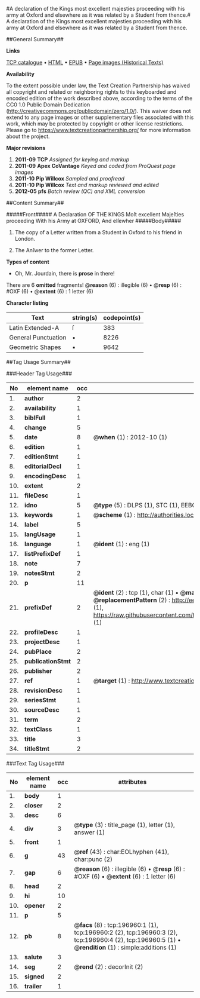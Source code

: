 #A declaration of the Kings most excellent majesties proceeding with his army at Oxford and elsewhere as it was related by a Student from thence.#
A declaration of the Kings most excellent majesties proceeding with his army at Oxford and elsewhere as it was related by a Student from thence.

##General Summary##

**Links**

[TCP catalogue](http://www.ota.ox.ac.uk/tcp/)  • 
[HTML](http://tei.it.ox.ac.uk/tcp/Texts-HTML/free/A37/A37380.html)  • 
[EPUB](http://tei.it.ox.ac.uk/tcp/Texts-EPUB/free/A37/A37380.epub) • 
[Page images (Historical Texts)](https://historicaltexts.jisc.ac.uk/eebo-12147373e)

**Availability**

To the extent possible under law, the Text Creation Partnership has waived all copyright and related or neighboring rights to this keyboarded and encoded edition of the work described above, according to the terms of the CC0 1.0 Public Domain Dedication (http://creativecommons.org/publicdomain/zero/1.0/). This waiver does not extend to any page images or other supplementary files associated with this work, which may be protected by copyright or other license restrictions. Please go to https://www.textcreationpartnership.org/ for more information about the project.

**Major revisions**

1. __2011-09__ __TCP__ *Assigned for keying and markup*
1. __2011-09__ __Apex CoVantage__ *Keyed and coded from ProQuest page images*
1. __2011-10__ __Pip Willcox__ *Sampled and proofread*
1. __2011-10__ __Pip Willcox__ *Text and markup reviewed and edited*
1. __2012-05__ __pfs__ *Batch review (QC) and XML conversion*

##Content Summary##

#####Front#####
A Declaration OF THE KINGS Moſt excellent Majeſties proceeding With his Army at OXFORD, And elſewher
#####Body#####

1. The copy of a Letter written from a Student in Oxford to his friend in London.

1. The Anſwer to the former Letter.

**Types of content**

  * Oh, Mr. Jourdain, there is **prose** in there!

There are 6 **omitted** fragments! 
 @__reason__ (6) : illegible (6)  •  @__resp__ (6) : #OXF (6)  •  @__extent__ (6) : 1 letter (6)

**Character listing**


|Text|string(s)|codepoint(s)|
|---|---|---|
|Latin Extended-A|ſ|383|
|General Punctuation|•|8226|
|Geometric Shapes|▪|9642|

##Tag Usage Summary##

###Header Tag Usage###

|No|element name|occ|attributes|
|---|---|---|---|
|1.|__author__|2||
|2.|__availability__|1||
|3.|__biblFull__|1||
|4.|__change__|5||
|5.|__date__|8| @__when__ (1) : 2012-10 (1)|
|6.|__edition__|1||
|7.|__editionStmt__|1||
|8.|__editorialDecl__|1||
|9.|__encodingDesc__|1||
|10.|__extent__|2||
|11.|__fileDesc__|1||
|12.|__idno__|5| @__type__ (5) : DLPS (1), STC (1), EEBO-CITATION (1), OCLC (1), VID (1)|
|13.|__keywords__|1| @__scheme__ (1) : http://authorities.loc.gov/ (1)|
|14.|__label__|5||
|15.|__langUsage__|1||
|16.|__language__|1| @__ident__ (1) : eng (1)|
|17.|__listPrefixDef__|1||
|18.|__note__|7||
|19.|__notesStmt__|2||
|20.|__p__|11||
|21.|__prefixDef__|2| @__ident__ (2) : tcp (1), char (1)  •  @__matchPattern__ (2) : ([0-9\-]+):([0-9IVX]+) (1), (.+) (1)  •  @__replacementPattern__ (2) : http://eebo.chadwyck.com/downloadtiff?vid=$1&page=$2 (1), https://raw.githubusercontent.com/textcreationpartnership/Texts/master/tcpchars.xml#$1 (1)|
|22.|__profileDesc__|1||
|23.|__projectDesc__|1||
|24.|__pubPlace__|2||
|25.|__publicationStmt__|2||
|26.|__publisher__|2||
|27.|__ref__|1| @__target__ (1) : http://www.textcreationpartnership.org/docs/. (1)|
|28.|__revisionDesc__|1||
|29.|__seriesStmt__|1||
|30.|__sourceDesc__|1||
|31.|__term__|2||
|32.|__textClass__|1||
|33.|__title__|3||
|34.|__titleStmt__|2||


###Text Tag Usage###

|No|element name|occ|attributes|
|---|---|---|---|
|1.|__body__|1||
|2.|__closer__|2||
|3.|__desc__|6||
|4.|__div__|3| @__type__ (3) : title_page (1), letter (1), answer (1)|
|5.|__front__|1||
|6.|__g__|43| @__ref__ (43) : char:EOLhyphen (41), char:punc (2)|
|7.|__gap__|6| @__reason__ (6) : illegible (6)  •  @__resp__ (6) : #OXF (6)  •  @__extent__ (6) : 1 letter (6)|
|8.|__head__|2||
|9.|__hi__|10||
|10.|__opener__|2||
|11.|__p__|5||
|12.|__pb__|8| @__facs__ (8) : tcp:196960:1 (1), tcp:196960:2 (2), tcp:196960:3 (2), tcp:196960:4 (2), tcp:196960:5 (1)  •  @__rendition__ (1) : simple:additions (1)|
|13.|__salute__|3||
|14.|__seg__|2| @__rend__ (2) : decorInit (2)|
|15.|__signed__|2||
|16.|__trailer__|1||
